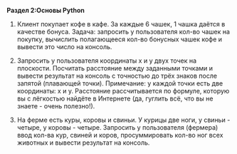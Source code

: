 **Раздел 2:Основы Python**

1. Клиент покупает кофе в кафе. За каждые 6 чашек, 1 чашка даётся в качестве бонуса.
Задача: запросить у пользователя кол-во чашек на покупку, вычислить полагающееся кол-во бонусных чашек кофе и вывести это число на консоль.

2. Запросить у пользователя координаты x и y двух точек на плоскости. Посчитать расстояние между заданными точками и вывести результат на консоль с точностью до трёх знаков после запятой (плавающей точки).
Примечание: у каждой точки есть две координаты: x и y. Расстояние рассчитывается по формуле, которую вы с лёгкостью найдёте в Интернете (да, гуглить всё, что вы не знаете - очень полезно!).

3. На ферме есть куры, коровы и свиньи. У курицы две ноги, у свиньи - четыре, у коровы - четыре. Запросить у пользователя (фермера) ввод кол-ва кур, свиней и коров, просуммировать кол-во ног всех животных и вывести результат на консоль.
